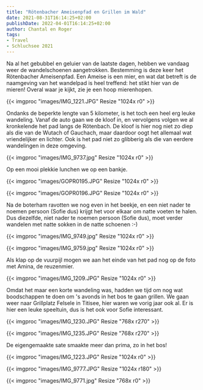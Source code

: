 ```yaml
---
title: "Rötenbacher Ameisenpfad en Grillen im Wald"
date: 2021-08-31T16:14:25+02:00
publishDate: 2022-04-01T16:14:25+02:00
author: Chantal en Roger
tags:
- Travel
- Schluchsee 2021
---
```


Na al het gebubbel en geluier van de laatste dagen, hebben we vandaag weer de wandelschoenen aangetrokken. Bestemming is deze keer het Rötenbacher Ameisenpfad. Een Ameise is een mier, en wat dat betreft is de naamgeving van het wandelpad is heel treffend: het stikt hier van de mieren! Overal waar je kijkt, zie je een hoop mierenhopen.

{{< imgproc "images/IMG_1221.JPG" Resize "1024x r0" >}}

Ondanks de beperkte lengte van 5 kilometer, is het toch een heel erg leuke wandeling. Vanaf de auto gaan we de kloof in, en vervolgens volgen we al kronkelende het pad langs de Rötenbach. De kloof is hier nog niet zo diep als die van de Wutach of Gauchach, maar daardoor oogt het allemaal wat vriendelijker en lichter. Ook is het pad niet zo glibberig als die van eerdere wandelingen in deze omgeving.

{{< imgproc "images/IMG_9737.jpg" Resize "1024x r0" >}}

Op een mooi plekkie lunchen we op een bankje.

{{< imgproc "images/GOPR0195.JPG" Resize "1024x r0" >}}

{{< imgproc "images/GOPR0196.JPG" Resize "1024x r0" >}}

Na de boterham ravotten we nog even in het beekje, en een niet nader te noemen persoon (Sofie dus) krijgt het voor elkaar om natte voeten te halen. Dus diezelfde, niet nader te noemen persoon (Sofie dus), moet verder wandelen met natte sokken in de natte schoenen :-)

{{< imgproc "images/IMG_9749.jpg" Resize "1024x r0" >}}

{{< imgproc "images/IMG_9759.jpg" Resize "1024x r0" >}}

Als klap op de vuurpijl mogen we aan het einde van het pad nog op de foto met Amina, de reuzenmier.

{{< imgproc "images/IMG_1209.JPG" Resize "1024x r0" >}}

Omdat het maar een korte wandeling was, hadden we tijd om nog wat boodschappen te doen om 's avonds in het bos te gaan grillen. We gaan weer naar Grillplatz Felsele in Titisee, hier waren we vorig jaar ook al. Er is hier een leuke speeltuin, dus is het ook voor Sofie interessant.

{{< imgproc "images/IMG_1230.JPG" Resize "768x r270" >}}

{{< imgproc "images/IMG_1235.JPG" Resize "768x r270" >}}

De eigengemaakte sate smaakte meer dan prima, zo in het bos!

{{< imgproc "images/IMG_1223.JPG" Resize "1024x r0" >}}

{{< imgproc "images/IMG_9777.JPG" Resize "1024x r180" >}}

{{< imgproc "images/IMG_9771.jpg" Resize "768x r0" >}}
